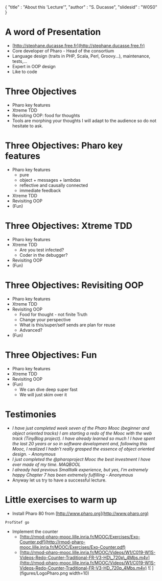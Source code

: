 {"title" : "About this 'Lecture'","author" : "S. Ducasse","slidesid" : "W0S0"}# A word of Presentation- [http://stephane.ducasse.free.fr](http://stephane.ducasse.free.fr)- Core developer of Pharo - Head of the consortium- Language design \(traits in PHP, Scala, Perl, Groovy...\), maintenance, tests,...- Expert in OOP design- Like to code # Three Objectives- Pharo key features- Xtreme TDD- Revisiting OOP: food for thoughts- Tools are morphing your thoughtsI will adapt to the audience so do not hesitate to ask. # Three Objectives: Pharo key features- Pharo key features  - pure   - object + messages + lambdas  - reflective and causally connected  - immediate feedback- Xtreme TDD- Revisiting OOP- \(Fun\)# Three Objectives: Xtreme TDD- Pharo key features- Xtreme TDD  - Are you test infected?   - Coder in the debugger?- Revisiting OOP- \(Fun\)# Three Objectives: Revisiting OOP- Pharo key features- Xtreme TDD- Revisiting OOP  - Food for thought - not finite Truth  - Change your perspective  - What is this/super/self sends are plan for reuse  - Advanced?- \(Fun\)# Three Objectives: Fun- Pharo key features- Xtreme TDD- Revisiting OOP- \(Fun\)  - We can dive deep super fast  - We will just skim over it # Testimonies- _I have just completed week seven of the Pharo Mooc \(beginner and object oriented tracks\) I am starting a redo of the Mooc with the web track \(TinyBlog project\). I have already learned so much ! I have spent the last 20 years or so in software development and, following this Mooc, I realized I hadn’t really grasped the essence of object oriented design. - Anonymous_- _I just completed the @pharoproject Mooc the best investment I have ever made of my time. MAQBOOL_- _I already had previous Smalltalk experience, but yes, I'm extremely happy Chapter 7 has been extremely fulfilling - Anonymous_- Anyway let us try to have a successful lecture.# Little exercises to warm up- Install Pharo 80 from [http://www.pharo.org](http://www.pharo.org)```ProfStef go```- Implement the counter   - [http://rmod-pharo-mooc.lille.inria.fr/MOOC/Exercises/Exo-Counter.pdf](http://rmod-pharo-mooc.lille.inria.fr/MOOC/Exercises/Exo-Counter.pdf)  - [http://rmod-pharo-mooc.lille.inria.fr/MOOC/Videos/W1/C019-W1S-Videos-Redo-Counter-Traditional-FR-V3-HD\_720p\_4Mbs.m4v](http://rmod-pharo-mooc.lille.inria.fr/MOOC/Videos/W1/C019-W1S-Videos-Redo-Counter-Traditional-FR-V3-HD_720p_4Mbs.m4v)![ ](figures/LogoPharo.png width=10)